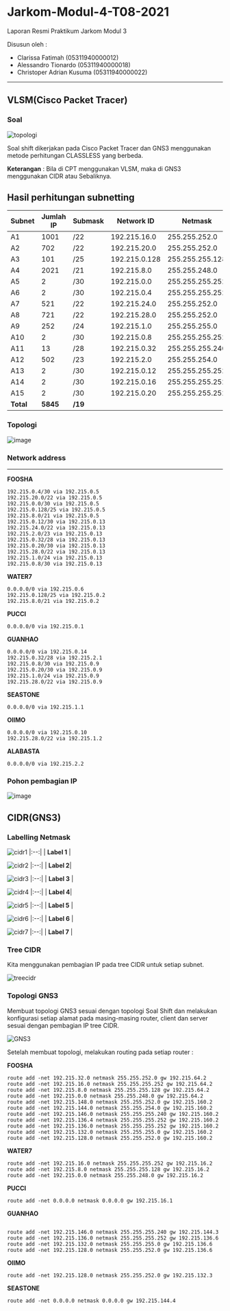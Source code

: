# Jarkom-Modul-4-T08-2021

Laporan Resmi Praktikum Jarkom Modul 3

Disusun oleh :
* Clarissa Fatimah (05311940000012)
* Alessandro Tionardo (05311940000018)
* Christoper Adrian Kusuma (05311940000022)

---

## VLSM(Cisco Packet Tracer)

### Soal 

![topologi](image/topologi.png)

Soal shift dikerjakan pada Cisco Packet Tracer dan GNS3 menggunakan metode perhitungan CLASSLESS yang berbeda.

**Keterangan** : Bila di CPT menggunakan VLSM, maka di GNS3 menggunakan CIDR atau Sebaliknya.

## Hasil perhitungan subnetting

| Subnet | Jumlah IP | Submask |  Network ID  |     Netmask    | 
|--------|-----------|---------| ------------ | -------------- |
| A1     | 1001      | /22     | 192.215.16.0 | 255.255.252.0  |
| A2     | 702       | /22     | 192.215.20.0 | 255.255.252.0  |
| A3     | 101       | /25     | 192.215.0.128| 255.255.255.128|
| A4     | 2021      | /21     | 192.215.8.0  | 255.255.248.0  |
| A5     | 2         | /30     | 192.215.0.0  | 255.255.255.252|
| A6     | 2         | /30     | 192.215.0.4  | 255.255.255.252|
| A7     | 521       | /22     | 192.215.24.0 | 255.255.252.0  |
| A8     | 721       | /22     | 192.215.28.0 | 255.255.252.0  |
| A9     | 252       | /24     | 192.215.1.0  | 255.255.255.0  |
| A10    | 2         | /30     | 192.215.0.8  | 255.255.255.252|
| A11    | 13        | /28     | 192.215.0.32 | 255.255.255.240|
| A12    | 502       | /23     | 192.215.2.0  | 255.255.254.0  |
| A13    | 2         | /30     | 192.215.0.12 | 255.255.255.252|
| A14    | 2         | /30     | 192.215.0.16 | 255.255.255.252|
| A15    | 2         | /30     | 192.215.0.20 | 255.255.255.252|
| **Total**  | **5845**      | **/19**     |


### Topologi
![image](image/vlsm.1.png)

### Network address
<hr />

**FOOSHA**

```
192.215.0.4/30 via 192.215.0.5
192.215.20.0/22 via 192.215.0.5
192.215.0.0/30 via 192.215.0.5
192.215.0.128/25 via 192.215.0.5
192.215.8.0/21 via 192.215.0.5
192.215.0.12/30 via 192.215.0.13
192.215.24.0/22 via 192.215.0.13
192.215.2.0/23 via 192.215.0.13
192.215.0.32/28 via 192.215.0.13
192.215.0.20/30 via 192.215.0.13
192.215.28.0/22 via 192.215.0.13
192.215.1.0/24 via 192.215.0.13
192.215.0.8/30 via 192.215.0.13
```

**WATER7**

```
0.0.0.0/0 via 192.215.0.6
192.215.0.128/25 via 192.215.0.2
192.215.8.0/21 via 192.215.0.2
```

**PUCCI**

```
0.0.0.0/0 via 192.215.0.1
```

**GUANHAO**

```
0.0.0.0/0 via 192.215.0.14
192.215.0.32/28 via 192.215.2.1
192.215.0.8/30 via 192.215.0.9
192.215.0.20/30 via 192.215.0.9
192.215.1.0/24 via 192.215.0.9
192.215.28.0/22 via 192.215.0.9
```

**SEASTONE**

```
0.0.0.0/0 via 192.215.1.1
```

**OIIMO**

```
0.0.0.0/0 via 192.215.0.10
192.215.28.0/22 via 192.215.1.2
```

**ALABASTA**

```
0.0.0.0/0 via 192.215.2.2
```

### Pohon pembagian IP

![image](image/pohon.vlsm.jpg)

## CIDR(GNS3)

### Labelling Netmask

![cidr1](image/cidr1.png)
|:--:|
| **Label 1** |

![cidr2](image/cidr2.png)
|:--:|
| **Label 2**|

![cidr3](image/cidr3.png)
|:--:|
| **Label 3** |

![cidr4](image/cidr4.png)
|:--:|
| **Label 4**|

![cidr5](image/cidr5.png)
|:--:|
| **Label 5** |

![cidr6](image/cidr6.png)
|:--:|
| **Label 6** |

![cidr7](image/cidr7.png)
|:--:|
| **Label 7** |

### Tree CIDR

Kita menggunakan pembagian IP pada tree CIDR untuk setiap subnet.

![treecidr](image/treecidr.png)

### Topologi GNS3

Membuat topologi GNS3 sesuai dengan topologi Soal Shift dan melakukan konfigurasi setiap alamat pada masing-masing router, client dan server sesuai dengan pembagian IP tree CIDR.

![GNS3](image/GNS3.png)

Setelah membuat topologi, melakukan routing pada setiap router :

**FOOSHA**
```
route add -net 192.215.32.0 netmask 255.255.252.0 gw 192.215.64.2
route add -net 192.215.16.0 netmask 255.255.255.252 gw 192.215.64.2
route add -net 192.215.8.0 netmask 255.255.255.128 gw 192.215.64.2
route add -net 192.215.0.0 netmask 255.255.248.0 gw 192.215.64.2
route add -net 192.215.148.0 netmask 255.255.252.0 gw 192.215.160.2
route add -net 192.215.144.0 netmask 255.255.254.0 gw 192.215.160.2
route add -net 192.215.146.0 netmask 255.255.255.240 gw 192.215.160.2
route add -net 192.215.136.4 netmask 255.255.255.252 gw 192.215.160.2
route add -net 192.215.136.0 netmask 255.255.255.252 gw 192.215.160.2
route add -net 192.215.132.0 netmask 255.255.255.0 gw 192.215.160.2
route add -net 192.215.128.0 netmask 255.255.252.0 gw 192.215.160.2
```

**WATER7**
```
route add -net 192.215.16.0 netmask 255.255.255.252 gw 192.215.16.2
route add -net 192.215.8.0 netmask 255.255.255.128 gw 192.215.16.2
route add -net 192.215.0.0 netmask 255.255.248.0 gw 192.215.16.2
```

**PUCCI**
```
route add -net 0.0.0.0 netmask 0.0.0.0 gw 192.215.16.1 
```

**GUANHAO**
```

route add -net 192.215.146.0 netmask 255.255.255.240 gw 192.215.144.3
route add -net 192.215.136.0 netmask 255.255.255.252 gw 192.215.136.6
route add -net 192.215.132.0 netmask 255.255.255.0 gw 192.215.136.6
route add -net 192.215.128.0 netmask 255.255.252.0 gw 192.215.136.6
```

**OIIMO**
```
route add -net 192.215.128.0 netmask 255.255.252.0 gw 192.215.132.3
```

**SEASTONE**
```
route add -net 0.0.0.0 netmask 0.0.0.0 gw 192.215.144.4
```
